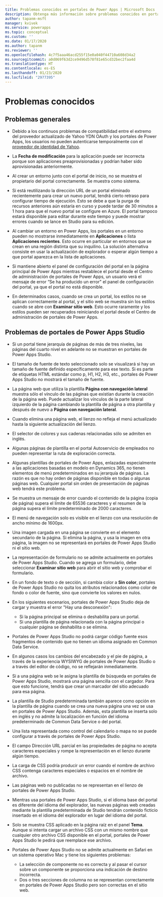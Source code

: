 ```yaml
---
title: Problemas conocidos en portales de Power Apps | Microsoft Docs
description: Obtenga más información sobre problemas conocidos en portales de Power Apps
author: tapanm-msft
manager: kvivek
ms.service: powerapps
ms.topic: conceptual
ms.custom: ''
ms.date: 01/17/2020
ms.author: tapanm
ms.reviewer: ''
ms.openlocfilehash: 4c7f5aaa46acd255f15e0a040f44710a608d34a2
ms.sourcegitcommit: a0d069f63d2ce9496d578f81e65cd32bec2faa4d
ms.translationtype: HT
ms.contentlocale: es-ES
ms.lasthandoff: 01/23/2020
ms.locfileid: "2977395"
---
```

# <a name="known-issues"></a>Problemas conocidos


## <a name="general-issues"></a>Problemas generales

- Debido a los continuos problemas de compatibilidad entre el extremo del proveedor actualizado de Yahoo YDN OAuth y los portales de Power Apps, los usuarios no pueden autenticarse temporalmente con el [proveedor de identidad de Yahoo](./configure/configure-oauth2-settings.md#yahoo-ydn-app-settings).

- La **Fecha de modificación** para la aplicación puede ser incorrecta porque son aplicaciones preaprovisionadas y podrían haber sido aprovisionadas anteriormente.

- Al crear un entorno junto con el portal de inicio, no se muestra el propietario del portal correctamente. Se muestra como sistema.

- Si está reutilizando la dirección URL de un portal eliminado recientemente para crear un nuevo portal, tendrá cierto retraso para configurar tiempo de ejecución. Esto se debe a que la purga de recursos anteriores aún estaría en curso y puede tardar de 30 minutos a 1 hora para que el nuevo portal se configure en Azure. El portal tampoco estará disponible para editar durante este tiempo y puede mostrar errores cuando se lance en Studio para su edición.

- Al cambiar un entorno en Power Apps, los portales en un entorno pueden no mostrarse inmediatamente en **Aplicaciones** o lista **Aplicaciones recientes**. Esto ocurre en particular en entornos que se crean en una región distinta que su inquilino. La solución alternativa consiste en usar la actualización de explorador o esperar algún tiempo a que portal aparezca en la lista de aplicaciones.

- Si mantiene abierto el panel de configuración del portal en la página principal de Power Apps mientras restablece el portal desde el Centro de administración de portales de Power Apps, un usuario verá el mensaje de error “Se ha producido un error" el panel de configuración del portal, ya que el portal no está disponible.

- En determinados casos, cuando se crea un portal, los estilos no se aplican correctamente al portal, y el sitio web se muestra sin los estilos cuando se abre con **Examinar sitio web**. Esto ocurre raramente y los estilos pueden ser recuperados reiniciando el portal desde el Centro de administración de portales de Power Apps.

## <a name="power-apps-portals-studio-issues"></a>Problemas de portales de Power Apps Studio

- Si un portal tiene jerarquía de páginas de más de tres niveles, las páginas del cuarto nivel en adelante no se muestran en portales de Power Apps Studio.

- El tamaño de fuente de texto seleccionado solo se visualizará si hay un tamaño de fuente definido específicamente para ese texto. Si es parte de etiquetas HTML estándar como p, H1, H2, H3, etc., portales de Power Apps Studio no mostrará el tamaño de fuente.

- La página web que utiliza la plantilla **Página con navegación lateral** muestra sólo el vínculo de las páginas que existían durante la creación de la página web. Puede actualizar los vínculos de la parte lateral izquierdo de la página cambiando la plantilla de página a otra plantilla y después de nuevo a **Página con navegación lateral**.

- Cuando elimina una página web, el lienzo no refleja el menú actualizado hasta la siguiente actualización del lienzo.

- El selector de colores y sus cadenas relacionadas sólo se admiten en inglés.

- Algunas páginas de plantilla en el portal Autoservicio de empleados no pueden representar la ruta de exploración correcta.

- Algunas plantillas de portales de Power Apps, enlazadas especialmente a las aplicaciones basadas en modelo en Dynamics 365, no tienen elementos de menú predeterminados en su jerarquía de páginas. La razón es que no hay orden de páginas disponible en todas o algunas páginas web. Cualquier portal sin orden de presentación de páginas web tendrá este problema.

- Se muestra un mensaje de error cuando el contenido de la página (copia de página) supera el límite de 65536 caracteres y el resumen de la página supera el límite predeterminado de 2000 caracteres.

- El menú de navegación solo es visible en el lienzo con una resolución de ancho mínimo de 1600px.

- Una imagen cargada en una página se convierte en el elemento secundario de la página. Si elimina la página, y usa la imagen en otra página, la imagen no se representará en portales de Power Apps Studio ni el sitio web.

- La representación de formulario no se admite actualmente en portales de Power Apps Studio. Cuando se agrega un formulario, debe seleccionar **Examinar sitio web** para abrir el sitio web y comprobar el formulario.

- En un fondo de texto o de sección, si cambia color a **Sin color**, portales de Power Apps Studio no quita los atributos relacionados como color de fondo o color de fuente, sino que convierte los valores en nulos.

- En los siguientes escenarios, portales de Power Apps Studio deja de cargar y muestra el error "Hay una desconexión":
    - Si la página principal se elimina o deshabilita para un portal.
    - Si una plantilla de página relacionada con la página principal o cualquier página se deshabilita o se elimina.

- Portales de Power Apps Studio no podrá cargar código fuente esos fragmentos de contenido que no tienen un idioma asignado en Common Data Service.

- En algunos casos los cambios del encabezado y el pie de página, a través de la experiencia WYSIWYG de portales de Power Apps Studio o a través del editor de código, no se reflejarán inmediatamente.

- Si a una página web se le asigna la plantilla de búsqueda en portales de Power Apps Studio, mostrará una página sencilla con el cargador. Para que esto funcione, tendrá que crear un marcador del sitio adecuado para esa página.

- La plantilla de Studio predeterminada también aparece como opción en la plantilla de página cuando se crea una nueva página una vez se usa en portales de Power Apps Studio. Además, esta plantilla se inserta solo en inglés y no admite la localización en función del idioma predeterminado de Common Data Service o del portal.

- Una lista representada como control del calendario o mapa no se puede configurar a través de portales de Power Apps Studio.

- El campo Dirección URL parcial en las propiedades de página no acepta caracteres especiales y rompe la representación en el lienzo durante algún tiempo. 

- La carga de CSS podría producir un error cuando el nombre de archivo CSS contenga caracteres especiales o espacios en el nombre de archivo.

- Las páginas web no publicadas no se representan en el lienzo de portales de Power Apps Studio.

- Mientras usa portales de Power Apps Studio, si el idioma base del portal es diferente del idioma del explorador, las nuevas páginas web creadas mediante la plantilla predeterminada de Studio tendrán contenido ficticio insertado en el idioma del explorador en lugar del idioma del portal.

- Solo se muestra CSS aplicado en la página raíz en el panel **Tema**. Aunque si intenta cargar un archivo CSS con un mismo nombre que cualquier otro archivo CSS disponible en el portal, portales de Power Apps Studio le pedirá que reemplace ese archivo.

- Portales de Power Apps Studio no se admite actualmente en Safari en un sistema operativo Mac y tiene los siguientes problemas:
    - La selección de componente no es correcta y al pasar el cursor sobre un componente se proporciona una indicación de destino incorrecta.
    - Dos o tres secciones de columna no se representan correctamente en portales de Power Apps Studio pero son correctas en el sitio web.

